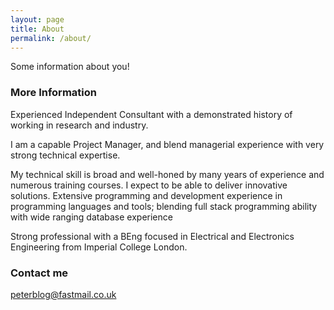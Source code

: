 ```yaml
---
layout: page
title: About
permalink: /about/
---
```


Some information about you!

### More Information

Experienced Independent Consultant with a demonstrated history of working in research and industry. 

I am a capable Project Manager, and blend managerial experience with very strong technical expertise.

My technical skill is broad and well-honed by many years of experience and numerous training courses. I expect to be able to deliver innovative solutions. Extensive programming and development experience in programming languages and tools; blending full stack programming ability with wide ranging database experience 

Strong professional with a BEng focused in Electrical and Electronics Engineering from Imperial College London.

### Contact me

[peterblog@fastmail.co.uk](mailto:peterblog@fastmail.co.uk)